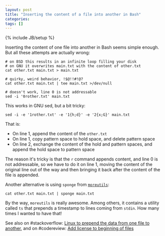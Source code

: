 ```yaml
---
layout: post
title: "Inserting the content of a file into another in Bash"
categories:
tags: []
---
```

{% include JB/setup %}

Inserting the content of one file into another in Bash seems simple enough.
But all these attempts are actually wrong:

    # on BSD this results in an infinite loop filling your disk
    # on GNU it overwrites main.txt with the content of other.txt
    cat other.txt main.txt > main.txt

    # quirky, weird behavior, !$@!!#!@?
    cat other.txt main.txt | tee main.txt >/dev/null

    # doesn't work, line 0 is not addressable
    sed -i '0rother.txt' main.txt

This works in GNU sed, but a bit tricky:

    sed -i -e '1rother.txt' -e '1{h;d}' -e '2{x;G}' main.txt

That is:

- On line 1, append the content of the `other.txt`
- On line 1, copy pattern space to hold space, and delete pattern space
- On line 2, exchange the content of the hold and pattern spaces, and append the hold space to pattern space

The reason it's tricky is that the `r` command appends content,
and line 0 is not addressable, so we have to do it on line 1,
moving the content of the original line out of the way and then bringing it back after the content of the file is appended.

Another alternative is using `sponge` from [`moreutils`](https://packages.debian.org/sid/moreutils):

    cat other.txt main.txt | sponge main.txt

By the way, `moreutils` is really awesome.
Among others, it contains a utility called `ts` that prepends a timestamp to lines coming from `stdin`.
How many times I wanted to have that!

<div class="text-muted">
See also on #stackoverflow: <a href="http://stackoverflow.com/questions/11250023/linux-to-prepend-the-data-from-one-file-to-another">Linux to prepend the data from one file to another</a>, and on #codereview: <a href="http://codereview.stackexchange.com/questions/100647/add-license-to-beginning-of-files/107191#107191">Add license to beginning of files</a>
</div>
